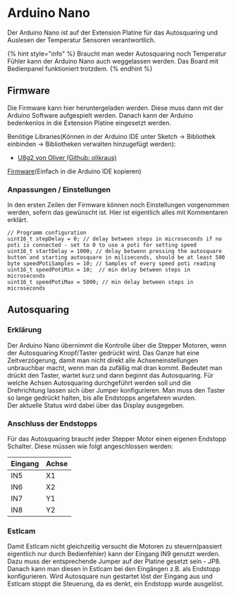 # Arduino Nano

Der Arduino Nano ist auf der Extension Platine für das Autosquaring und Auslesen der Temperatur Sensoren verantwortlich. 

{% hint style="info" %}
Braucht man weder Autosquaring noch Temperatur Fühler kann der Arduino Nano auch weggelassen werden. Das Board mit Bedienpanel funktioniert trotzdem.
{% endhint %}

## Firmware

Die Firmware kann hier heruntergeladen werden. Diese muss dann mit der Arduino Software aufgespielt werden. Danach kann der Arduino bedenkenlos in die Extension Platine eingesetzt werden.

Benötige Libraries\(Können in der Arduino IDE unter Sketch → Bibliothek einbinden → Bibliotheken verwalten hinzugefügt werden\):

* [U8g2 von Oliver \(Github: olikraus\)](https://github.com/olikraus/u8g2/)

[Firmware](https://github.com/taltholtmann/documentation/blob/master/Firmware.ino)\(Einfach in die Arduino IDE kopieren\)

### Anpassungen / Einstellungen

In den ersten Zeilen der Firmware können noch Einstellungen vorgenommen werden, sofern das gewünscht ist. Hier ist eigentlich alles mit Kommentaren erklärt.

```text
// Programm configuration
uint16_t stepDelay = 0; // delay between steps in microseconds if no poti is connected - set to 0 to use a poti for setting speed
uint16_t startDelay = 1000; // delay betwenn pressing the autosquare button and starting autosquare in miliseconds, should be at least 500 
byte speedPotiSamples = 10; // Samples of every speed poti reading
uint16_t speedPotiMin = 10;  // min delay between steps in microseconds
uint16_t speedPotiMax = 5000; // min delay between steps in microseconds
```



## Autosquaring

### Erklärung

Der Arduino Nano übernimmt die Kontrolle über die Stepper Motoren, wenn der Autosquaring Knopf/Taster gedrückt wird. Das Ganze hat eine Zeitverzögerung, damit man nicht direkt alle Achseneinstellungen unbrauchbar macht, wenn man da zufällig mal dran kommt. Bedeutet man drückt den Taster, wartet kurz und dann beginnt das Autosquaring. Für welche Achsen Autosquaring durchgeführt werden soll und die Drehrichtung lassen sich über Jumper konfigurieren. Man muss den Taster so lange gedrückt halten, bis alle Endstopps angefahren wurden.  
Der aktuelle Status wird dabei über das Display ausgegeben.

### Anschluss der Endstopps

Für das Autosquaring braucht jeder Stepper Motor einen eigenen Endstopp Schalter. Diese müssen wie folgt angeschlossen werden:

| Eingang | Achse |
| :--- | :--- |
| IN5 | X1 |
| IN6 | X2 |
| IN7 | Y1 |
| IN8 | Y2 |

### Estlcam

Damit Estlcam nicht gleichzeitig versucht die Motoren zu steuern\(passiert eigentlich nur durch Bedienfehler\) kann der Eingang IN9 genutzt werden. Dazu muss der entsprechende Jumper auf der Platine gesetzt sein - JP8. Danach kann man diesen in Estlcam bei den Eingängen z.B. als Endstopp konfigurieren. Wird Autosquare nun gestartet löst der Eingang aus und Estlcam stoppt die Steuerung, da es denkt, ein Endstopp wurde ausgelöst.



